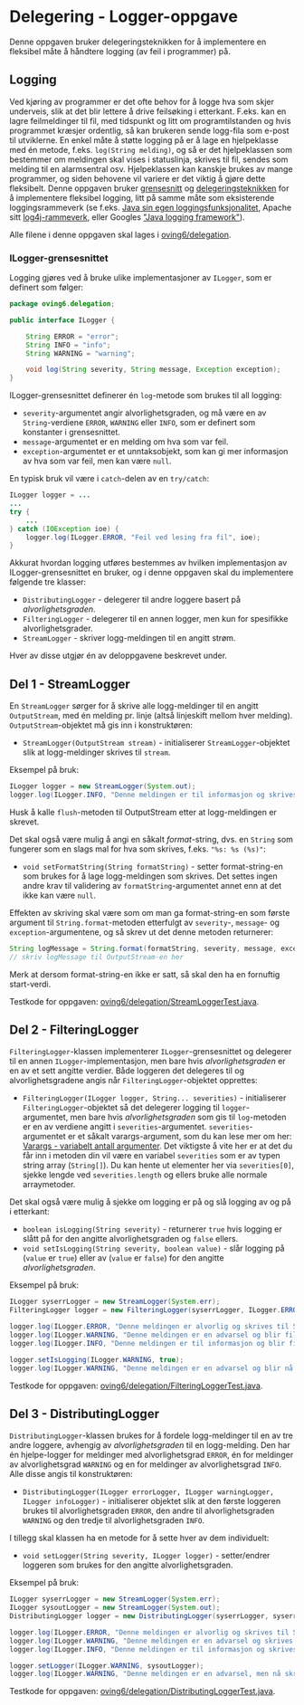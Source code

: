 # Delegering - Logger-oppgave

Denne oppgaven bruker delegeringsteknikken for å implementere en fleksibel måte å håndtere logging (av feil i programmer) på.

## Logging

Ved kjøring av programmer er det ofte behov for å logge hva som skjer underveis, slik at det blir lettere å drive feilsøking i etterkant. F.eks. kan en lagre feilmeldinger til fil, med tidspunkt og litt om programtilstanden og hvis programmet kræsjer ordentlig, så kan brukeren sende logg-fila som e-post til utviklerne. En enkel måte å støtte logging på er å lage en hjelpeklasse med én metode, f.eks. `log(String melding)`, og så er det hjelpeklassen som bestemmer om meldingen skal vises i statuslinja, skrives til fil, sendes som melding til en alarmsentral osv. Hjelpeklassen kan kanskje brukes av mange programmer, og siden behovene vil variere er det viktig å gjøre dette fleksibelt. Denne oppgaven bruker [grensesnitt](https://www.ntnu.no/wiki/pages/viewpage.action?pageId=65936813) og [delegeringsteknikken](https://www.ntnu.no/wiki/display/tdt4100/Delegeringsteknikken) for å implementere fleksibel logging, litt på samme måte som eksisterende loggingsrammeverk (se f.eks. [Java sin egen loggingsfunksjonalitet](http://docs.oracle.com/javase/6/docs/technotes/guides/logging/overview.html), Apache sitt [log4j-rammeverk](http://logging.apache.org/log4j/), eller Googles ["Java logging framework"](https://www.google.no/search?q=java+logging+frameworks)).

Alle filene i denne oppgaven skal lages i [oving6/delegation](../../src/main/java/oving6/delegation).

### ILogger-grensesnittet

Logging gjøres ved å bruke ulike implementasjoner av `ILogger`, som er definert som følger:

```java
package oving6.delegation;

public interface ILogger {

    String ERROR = "error";
    String INFO = "info";
    String WARNING = "warning";

    void log(String severity, String message, Exception exception);
}
```

ILogger-grensesnittet definerer én `log`-metode som brukes til all logging:

- `severity`-argumentet angir alvorlighetsgraden, og må være en av `String`-verdiene `ERROR`, `WARNING` eller `INFO`, som er definert som konstanter i grensesnittet.
- `message`-argumentet er en melding om hva som var feil.
- `exception`-argumentet er et unntaksobjekt, som kan gi mer informasjon av hva som var feil, men kan være `null`.

En typisk bruk vil være i `catch`-delen av en `try/catch`:

```java
ILogger logger = ...
...
try {
    ...
} catch (IOException ioe) {
    logger.log(ILogger.ERROR, "Feil ved lesing fra fil", ioe);
}
```

Akkurat hvordan logging utføres bestemmes av hvilken implementasjon av ILogger-grensesnittet en bruker, og i denne oppgaven skal du implementere følgende tre klasser:

- `DistributingLogger` - delegerer til andre loggere basert på _alvorlighetsgraden_.
- `FilteringLogger` - delegerer til en annen logger, men kun for spesifikke alvorlighetsgrader.
- `StreamLogger` - skriver logg-meldingen til en angitt strøm.

Hver av disse utgjør én av deloppgavene beskrevet under.

## Del 1 - StreamLogger

En `StreamLogger` sørger for å skrive alle logg-meldinger til en angitt `OutputStream`, med én melding pr. linje (altså linjeskift mellom hver melding). `OutputStream`-objektet må gis inn i konstruktøren:

- `StreamLogger(OutputStream stream)` - initialiserer `StreamLogger`-objektet slik at logg-meldinger skrives til `stream`.

Eksempel på bruk:

```java
ILogger logger = new StreamLogger(System.out);
logger.log(ILogger.INFO, "Denne meldingen er til informasjon og skrives til System.out", null);
```

Husk å kalle `flush`-metoden til OutputStream etter at logg-meldingen er skrevet.

Det skal også være mulig å angi en såkalt _format_-string, dvs. en `String` som fungerer som en slags mal for hva som skrives, f.eks. `"%s: %s (%s)"`:

- `void setFormatString(String formatString)` - setter format-string-en som brukes for å lage logg-meldingen som skrives. Det settes ingen andre krav til validering av `formatString`-argumentet annet enn at det ikke kan være `null`.

Effekten av skriving skal være som om man ga format-string-en som første argument til `String.format`-metoden etterfulgt av `severity`-, `message`- og `exception`-argumentene, og så skrev ut det denne metoden returnerer:

```java
String logMessage = String.format(formatString, severity, message, exception);
// skriv logMessage til OutputStream-en her
```

Merk at dersom format-string-en ikke er satt, så skal den ha en fornuftig start-verdi.

Testkode for oppgaven: [oving6/delegation/StreamLoggerTest.java](../../src/test/java/oving6/delegation/StreamLoggerTest.java).

## Del 2 - FilteringLogger

`FilteringLogger`-klassen implementerer `ILogger`-grensesnittet og delegerer til en annen `ILogger`-implementasjon, men bare hvis _alvorlighetsgraden_ er en av et sett angitte verdier. Både loggeren det delegeres til og alvorlighetsgradene angis når `FilteringLogger`-objektet opprettes:

- `FilteringLogger(ILogger logger, String... severities)` - initialiserer `FilteringLogger`-objektet så det delegerer logging til `logger`-argumentet, men bare hvis _alvorlighetsgraden_ som gis til `log`-metoden er en av verdiene angitt i `severities`-argumentet. `severities`-argumentet er et såkalt varargs-argument, som du kan lese mer om her: [Varargs - variabelt antall argumenter](https://www.ntnu.no/wiki/display/tdt4100/Varargs+-+variabelt+antall+argumenter). Det viktigste å vite her er at det du får inn i metoden din vil være en variabel `severities` som er av typen string array (`String[]`). Du kan hente ut elementer her via `severities[0]`, sjekke lengde ved `severities.length` og ellers bruke alle normale arraymetoder.

Det skal også være mulig å sjekke om logging er på og slå logging av og på i etterkant:

- `boolean isLogging(String severity)` - returnerer `true` hvis logging er slått på for den angitte alvorlighetsgraden og `false` ellers.
- `void setIsLogging(String severity, boolean value)` - slår logging på (`value` er `true`) eller av (`value` er `false`) for den angitte _alvorlighetsgraden_.

Eksempel på bruk:

```java
ILogger syserrLogger = new StreamLogger(System.err);
FilteringLogger logger = new FilteringLogger(syserrLogger, ILogger.ERROR);

logger.log(ILogger.ERROR, "Denne meldingen er alvorlig og skrives til System.err", null);
logger.log(ILogger.WARNING, "Denne meldingen er en advarsel og blir filtrert bort", null);
logger.log(ILogger.INFO, "Denne meldingen er til informasjon og blir filtrert bort", null);

logger.setIsLogging(ILogger.WARNING, true);
logger.log(ILogger.WARNING, "Denne meldingen er en advarsel og blir nå skrevet til System.err", null);
```

Testkode for oppgaven: [oving6/delegation/FilteringLoggerTest.java](../../src/test/java/oving6/delegation/FilteringLoggerTest.java).

## Del 3 - DistributingLogger

`DistributingLogger`-klassen brukes for å fordele logg-meldinger til en av tre andre loggere, avhengig av _alvorlighetsgraden_ til en logg-melding. Den har én hjelpe-logger for meldinger med alvorlighetsgrad `ERROR`, én for meldinger av alvorlighetsgrad `WARNING` og en for meldinger av alvorlighetsgrad `INFO`. Alle disse angis til konstruktøren:

- `DistributingLogger(ILogger errorLogger, ILogger warningLogger, ILogger infoLogger)` - initialiserer objektet slik at den første loggeren brukes til alvorlighetsgraden `ERROR`, den andre til alvorlighetsgraden `WARNING` og den tredje til alvorlighetsgraden `INFO`.

I tillegg skal klassen ha en metode for å sette hver av dem individuelt:

- `void setLogger(String severity, ILogger logger)` - setter/endrer loggeren som brukes for den angitte alvorlighetsgraden.

Eksempel på bruk:

```java
ILogger syserrLogger = new StreamLogger(System.err);
ILogger sysoutLogger = new StreamLogger(System.out);
DistributingLogger logger = new DistributingLogger(syserrLogger, syserrLogger, sysoutLogger);

logger.log(ILogger.ERROR, "Denne meldingen er alvorlig og skrives til System.err", null);
logger.log(ILogger.WARNING, "Denne meldingen er en advarsel og skrives til System.err", null);
logger.log(ILogger.INFO, "Denne meldingen er til informasjon og skrives til System.out", null);

logger.setLogger(ILogger.WARNING, sysoutLogger);
logger.log(ILogger.WARNING, "Denne meldingen er en advarsel, men nå skrives den til System.out", null);
```

Testkode for oppgaven: [oving6/delegation/DistributingLoggerTest.java](../../src/test/java/oving6/delegation/DistributingLoggerTest.java).
